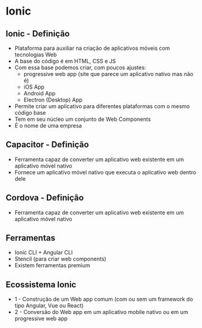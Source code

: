 # Ionic 

## Ionic - Definição

- Plataforma para auxiliar na criação de aplicativos móveis com tecnologias Web
- A base do código é em HTML, CSS e JS
- Com essa base podemos criar, com poucos ajustes: 
    - progressive web app (site que parece um aplicativo nativo mas não é)
    - iOS App
    - Android App
    - Electron (Desktop) App
- Permite criar um aplicativo para diferentes plataformas com o mesmo código base
- Tem em seu núcleo um conjunto de Web Components
- É o nome de uma empresa

## Capacitor - Definição

- Ferramenta capaz de converter um aplicativo web existente em um aplicativo móvel nativo
- Fornece um aplicativo móvel nativo que executa o aplicativo web dentro dele

## Cordova - Definição

- Ferramenta capaz de converter um aplicativo web existente em um aplicativo móvel nativo

## Ferramentas

- Ionic CLI + Angular CLI
- Stencil (para criar web components) 
- Existem ferramentas premium 

## Ecossistema Ionic

- 1 - Construção de um Web app comum (com ou sem um framework do tipo Angular, Vue ou React)
- 2 - Conversão do Web app em um aplicativo mobile nativo ou em um progressive web app

